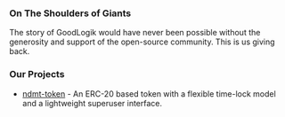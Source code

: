 ### On The Shoulders of Giants
The story of GoodLogik would have never been possible without the generosity and support of the open-source community. This is us giving back.

### Our Projects

- [ndmt-token](https://goodlogik.github.io/ndmt-token/) - An ERC-20 based token with a flexible time-lock model and a lightweight superuser interface.

